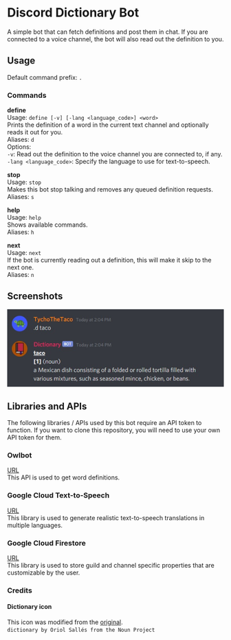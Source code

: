 # Discord Dictionary Bot

A simple bot that can fetch definitions and post them in chat. If you are connected to a voice channel, the bot will also read out the definition to you.

## Usage
Default command prefix: `.`<br>

### Commands
**define**<br>
Usage: `define [-v] [-lang <language_code>] <word>`<br>
Prints the definition of a word in the current text channel and optionally reads it out for you.<br>
Aliases: `d`<br>
Options:<br>
`-v`: Read out the definition to the voice channel you are connected to, if any.<br>
`-lang <language_code>`: Specify the language to use for text-to-speech.<br>

**stop**<br>
Usage: `stop`<br>
Makes this bot stop talking and removes any queued definition requests.<br>
Aliases: `s`<br>

**help**<br>
Usage: `help`<br>
Shows available commands.<br>
Aliases: `h`<br>

**next**<br>
Usage: `next`<br>
If the bot is currently reading out a definition, this will make it skip to the next one.<br>
Aliases: `n`<br>

## Screenshots
![test](https://github.com/TychoTheTaco/Discord-Dictionary-Bot/blob/master/media/taco.jpg)

## Libraries and APIs
The following libraries / APIs used by this bot require an API token to function. If you want to clone this repository, you will need to use your own API token for them.<br>

### Owlbot
[URL](https://owlbot.info/)<br>
This API is used to get word definitions.

### Google Cloud Text-to-Speech
[URL](https://cloud.google.com/text-to-speech)<br>
This library is used to generate realistic text-to-speech translations in multiple languages.

### Google Cloud Firestore
[URL](https://firebase.google.com/products/firestore)<br>
This library is used to store guild and channel specific properties that are customizable by the user.

### Credits
#### Dictionary icon
This icon was modified from the [original](https://thenounproject.com/term/dictionary/653775/).<br>
`dictionary by Oriol Sallés from the Noun Project`
